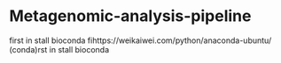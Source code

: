 # Metagenomic-analysis-pipeline

first in stall bioconda
fihttps://weikaiwei.com/python/anaconda-ubuntu/ (conda)rst in stall bioconda 
